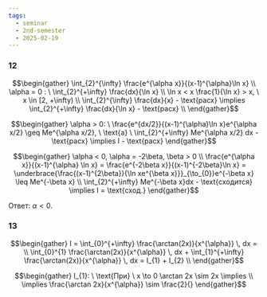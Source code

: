 ```yaml
---
tags:
  - seminar
  - 2nd-semester
  - 2025-02-19
---
```


### 12

$$\begin{gather}
\int_{2}^{\infty} \frac{e^{\alpha x}}{(x-1)^{\alpha}\ln x} \\
\alpha = 0 : \ \int_{2}^{+\infty} \frac{dx}{\ln x} \\
\ln x < x \frac{1}{\ln x} > x, \ x \in [2, +\infty) \\
\int_{2}^{\infty} \frac{dx}{x} - \text{расх} \implies \int_{2}^{+\infty} \frac{dx}{\ln x} - \text{расх} \\
\end{gather}$$

$$\begin{gather}
\alpha > 0: \ \frac{e^{dx/2}}{(x-1)^{\alpha}\ln x}e^{\alpha x/2} \geq Me^{\alpha x/2}, \ \text{а} \ \int_{2}^{+\infty} Me^{\alpha x/2} dx - \text{расх} \implies I - \text{расх}
\end{gather}$$

$$\begin{gather}
\alpha < 0, \alpha = -2\beta, \beta > 0 \\
\frac{e^{\alpha x}}{(x-1)^{\alpha} \ln x} = \frac{e^{-2\beta x}}{(x-1)^{-2\beta}\ln x} = \underbrace{\frac{(x-1)^{2\beta}}{\ln xe^{\beta x}}}_{\to_{0}}e^{-\beta x} \leq Me^{-\beta x} \\
\int_{2}^{+\infty} Me^{-\beta x}dx  - \text{сходится}  \implies I = \text{сход.}
\end{gather}$$

Ответ: $\alpha < 0$.

### 13

$$\begin{gather}
I = \int_{0}^{+\infty} \frac{\arctan(2x)}{x^{\alpha}} \, dx = \\
\int_{0}^{1} \frac{\arctan(2x)}{x^{\alpha}} \, dx + \int_{1}^{+\infty} \frac{\arctan(2x)}{x^{\alpha}} \, dx = I_{1} + I_{2} \\
\end{gather}$$

$$\begin{gather}
I_{1}: \ \text{При} \ x \to 0 \arctan 2x \sim 2x \implies \\
\implies \frac{\arctan 2x}{x^{\alpha}} \sim \frac{2}{}
\end{gather}$$